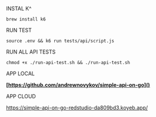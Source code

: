 
INSTAL K^

```brew install k6```

RUN TEST

```source .env && k6 run tests/api/script.js```

RUN ALL API TESTS

```chmod +x ./run-api-test.sh && ./run-api-test.sh```

APP LOCAL

**[https://github.com/andrewnovykov/simple-api-on-go]()**

APP CLOUD

https://simple-api-on-go-redstudio-da809bd3.koyeb.app/
